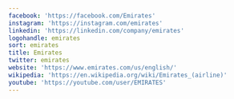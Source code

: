 ```yaml
---
facebook: 'https://facebook.com/Emirates'
instagram: 'https://instagram.com/emirates'
linkedin: 'https://linkedin.com/company/emirates'
logohandle: emirates
sort: emirates
title: Emirates
twitter: emirates
website: 'https://www.emirates.com/us/english/'
wikipedia: 'https://en.wikipedia.org/wiki/Emirates_(airline)'
youtube: 'https://youtube.com/user/EMIRATES'
---
```


